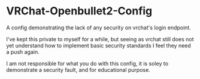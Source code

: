# VRChat-Openbullet2-Config
A config demonstrating the lack of any security on vrchat's login endpoint. 

I've kept this private to myself for a while, but seeing as vrchat still does not yet understand how to implement basic security standards I feel they need a push again.

I am not responsible for what you do with this config, it is soley to demonstrate a security fault, and for educational purpose.
